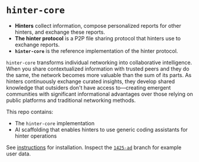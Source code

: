 # `hinter-core`

- **Hinters** collect information, compose personalized reports for other hinters, and exchange these reports.
- **The hinter protocol** is a P2P file sharing protocol that hinters use to exchange reports.
- **`hinter-core`** is the reference implementation of the hinter protocol.

`hinter-core` transforms individual networking into collaborative intelligence.
When you share contextualized information with trusted peers and they do the same, the network becomes more valuable than the sum of its parts.
As hinters continuously exchange curated insights, they develop shared knowledge that outsiders don't have access to—creating emergent communities with significant informational advantages over those relying on public platforms and traditional networking methods.

This repo contains:
- The `hinter-core` implementation
- AI scaffolding that enables hinters to use generic coding assistants for hinter operations

See [instructions](./instructions.md) for installation.
Inspect the [`1425-ad`](https://github.com/bbenligiray/hinter-core/tree/1425-ad/data) branch for example user data.
